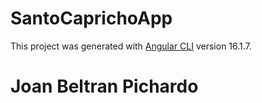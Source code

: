 # SantoCaprichoApp

This project was generated with [Angular CLI](https://github.com/angular/angular-cli) version 16.1.7.

# Joan Beltran Pichardo
